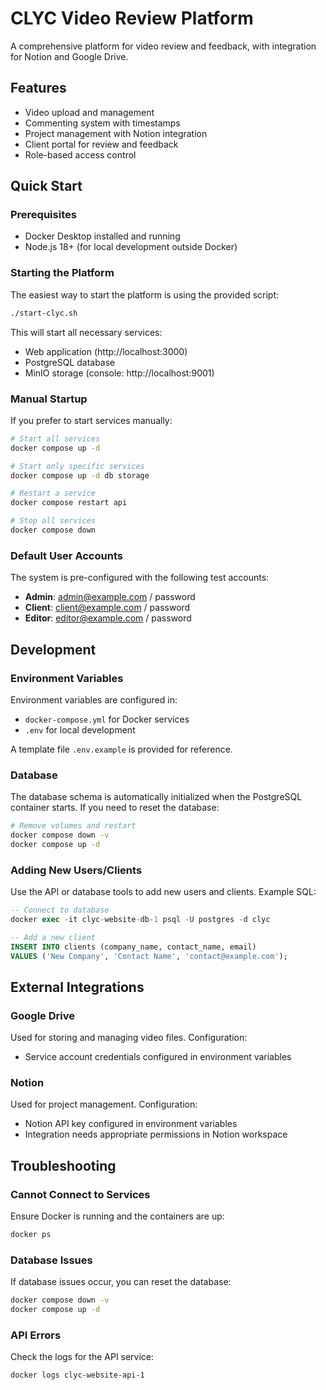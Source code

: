 # CLYC Video Review Platform

A comprehensive platform for video review and feedback, with integration for Notion and Google Drive.

## Features

- Video upload and management
- Commenting system with timestamps
- Project management with Notion integration
- Client portal for review and feedback
- Role-based access control

## Quick Start

### Prerequisites

- Docker Desktop installed and running
- Node.js 18+ (for local development outside Docker)

### Starting the Platform

The easiest way to start the platform is using the provided script:

```bash
./start-clyc.sh
```

This will start all necessary services:
- Web application (http://localhost:3000)
- PostgreSQL database
- MinIO storage (console: http://localhost:9001)

### Manual Startup

If you prefer to start services manually:

```bash
# Start all services
docker compose up -d

# Start only specific services
docker compose up -d db storage

# Restart a service
docker compose restart api

# Stop all services
docker compose down
```

### Default User Accounts

The system is pre-configured with the following test accounts:

- **Admin**: admin@example.com / password
- **Client**: client@example.com / password
- **Editor**: editor@example.com / password

## Development

### Environment Variables

Environment variables are configured in:
- `docker-compose.yml` for Docker services
- `.env` for local development

A template file `.env.example` is provided for reference.

### Database

The database schema is automatically initialized when the PostgreSQL container starts. If you need to reset the database:

```bash
# Remove volumes and restart
docker compose down -v
docker compose up -d
```

### Adding New Users/Clients

Use the API or database tools to add new users and clients. Example SQL:

```sql
-- Connect to database
docker exec -it clyc-website-db-1 psql -U postgres -d clyc

-- Add a new client
INSERT INTO clients (company_name, contact_name, email) 
VALUES ('New Company', 'Contact Name', 'contact@example.com');
```

## External Integrations

### Google Drive

Used for storing and managing video files. Configuration:
- Service account credentials configured in environment variables

### Notion

Used for project management. Configuration:
- Notion API key configured in environment variables
- Integration needs appropriate permissions in Notion workspace

## Troubleshooting

### Cannot Connect to Services

Ensure Docker is running and the containers are up:

```bash
docker ps
```

### Database Issues

If database issues occur, you can reset the database:

```bash
docker compose down -v
docker compose up -d
```

### API Errors

Check the logs for the API service:

```bash
docker logs clyc-website-api-1
```
